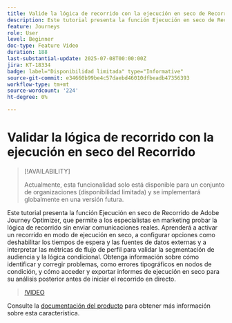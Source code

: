```yaml
---
title: Valide la lógica de recorrido con la ejecución en seco de Recorrido en Adobe Journey Optimizer.
description: Este tutorial presenta la función Ejecución en seco de Recorrido de Adobe Journey Optimizer, que permite a los especialistas en marketing probar la lógica de recorrido sin enviar comunicaciones reales. Aprenderá a activar un recorrido en modo de ejecución en seco, a configurar opciones como deshabilitar los tiempos de espera y las fuentes de datos externas y a interpretar las métricas de flujo de perfil para validar la segmentación de audiencia y la lógica condicional. Obtenga información sobre cómo identificar y corregir problemas, como errores tipográficos en nodos de condición, y cómo acceder y exportar informes de ejecución en seco para su análisis posterior antes de iniciar el recorrido en directo.
feature: Journeys
role: User
level: Beginner
doc-type: Feature Video
duration: 188
last-substantial-update: 2025-07-08T00:00:00Z
jira: KT-18334
badge: label="Disponibilidad limitada" type="Informative"
source-git-commit: e34660b99be4c57daebd46010dfbeadb47356393
workflow-type: tm+mt
source-wordcount: '224'
ht-degree: 0%

---
```



# Validar la lógica de recorrido con la ejecución en seco del Recorrido

>[!AVAILABILITY]
>
>Actualmente, esta funcionalidad solo está disponible para un conjunto de organizaciones (disponibilidad limitada) y se implementará globalmente en una versión futura.

Este tutorial presenta la función Ejecución en seco de Recorrido de Adobe Journey Optimizer, que permite a los especialistas en marketing probar la lógica de recorrido sin enviar comunicaciones reales. Aprenderá a activar un recorrido en modo de ejecución en seco, a configurar opciones como deshabilitar los tiempos de espera y las fuentes de datos externas y a interpretar las métricas de flujo de perfil para validar la segmentación de audiencia y la lógica condicional. Obtenga información sobre cómo identificar y corregir problemas, como errores tipográficos en nodos de condición, y cómo acceder y exportar informes de ejecución en seco para su análisis posterior antes de iniciar el recorrido en directo.

>[!VIDEO](https://video.tv.adobe.com/v/3464685/?learn=on&enablevpops&captions=spa)

Consulte la [documentación del producto](https://experienceleague.adobe.com/es/docs/journey-optimizer/using/orchestrate-journeys/create-journey/journey-dry-run) para obtener más información sobre esta característica.
